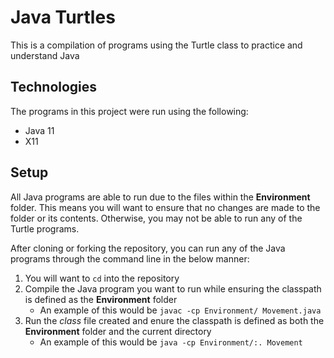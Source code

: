 # Java Turtles
This is a compilation of programs using the Turtle class to practice and understand Java

## Technologies
The programs in this project were run using the following:
* Java 11
* X11

## Setup
All Java programs are able to run due to the files within the **Environment** folder. This means you will want to ensure that no changes are made to the folder or its contents. Otherwise, you may not be able to run any of the Turtle programs.

After cloning or forking the repository, you can run any of the Java programs through the command line in the below manner:
1. You will want to `cd` into the repository
2. Compile the Java program you want to run while ensuring the classpath is defined as the **Environment** folder
   - An example of this would be `javac -cp Environment/ Movement.java`
3. Run the *class* file created and enure the classpath is defined as both the **Environment** folder and the current directory
   - An example of this would be `java -cp Environment/:. Movement`
